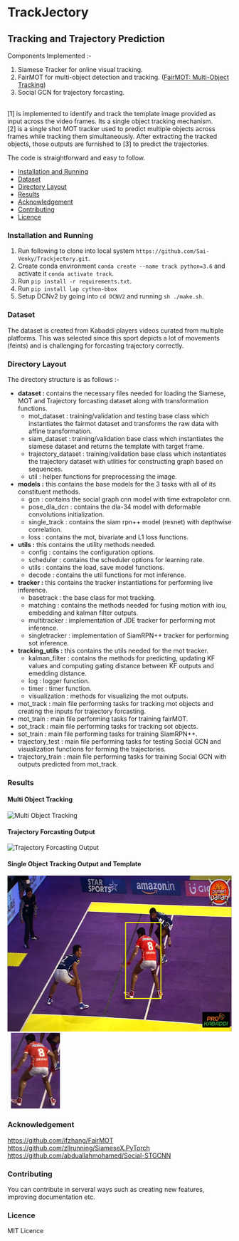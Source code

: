 # TrackJectory
## Tracking and Trajectory Prediction 

Components Implemented :-
1. Siamese Tracker for online visual tracking.
2. FairMOT for multi-object detection and tracking. (<a href="https://medium.com/analytics-vidhya/fairmot-multi-object-tracking-386afe930b24">FairMOT: Multi-Object Tracking</a>)
3. Social GCN for trajectory forcasting.
<br>
[1] is implemented to identify and track the template image provided as input across the video frames. Its a single object tracking mechanism.<br>
[2] is a single shot MOT tracker used to predict multiple objects across frames while tracking them simultaneously. After extracting the tracked objects, those outputs are furnished to [3] to predict the trajectories.

The code is straightforward and easy to follow.

<ul>
<li><a href="https://github.com/Sai-Venky/Trackjectory#installation-and-running">Installation and Running</a></li>
<li><a href="https://github.com/Sai-Venky/Trackjectory#dataset">Dataset</a></li>
<li><a href="https://github.com/Sai-Venky/Trackjectory#directory-layout">Directory Layout</a></li>
<li><a href="https://github.com/Sai-Venky/Trackjectory#results">Results</a></li>
<li><a href="https://github.com/Sai-Venky/Trackjectory#acknowledgement">Acknowledgement</a></li>
<li><a href="https://github.com/Sai-Venky/Trackjectory#contributing">Contributing</a></li>
<li><a href="https://github.com/Sai-Venky/Trackjectory#licence">Licence</a></li>
</ul>

### Installation and Running

1. Run following to clone into local system `https://github.com/Sai-Venky/Trackjectory.git`.
1. Create conda environment `conda create --name track python=3.6` and activate it `conda activate track`.
2. Run `pip install -r requirements.txt`.
3. Run `pip install lap cython-bbox`
3. Setup DCNv2 by going into `cd DCNV2` and running `sh ./make.sh`.


### Dataset

The dataset is created from Kabaddi players videos curated from multiple platforms.
This was selected since this sport depicts a lot of movements (feints) and is challenging for forcasting trajectory correctly.


### Directory Layout

The directory structure is as follows :-

* **dataset :** contains the necessary files needed for loading the Siamese, MOT and Trajectory forcasting dataset along with transformation functions.
  * mot_dataset : training/validation and testing base class which instantiates the fairmot dataset and transforms the raw data with affine transformation.
  * siam_dataset : training/validation base class which instantiates the siamese dataset and returns the template with target frame.
  * trajectory_dataset : training/validation base class which instantiates the trajectory dataset with utlities for constructing graph based on sequences.
  * util : helper functions for preprocessing the image.
* **models :** this contains the base models for the 3 tasks with all of its constituent methods.
    * gcn : contains the social graph cnn model with time extrapolator cnn.
    * pose_dla_dcn : contains the dla-34 model with deformable convolutions initialization.
    * single_track : contains the siam rpn++ model (resnet) with depthwise correlation.
    * loss : contains the mot, bivariate and L1 loss functions.
* **utils :** this contains the utility methods needed.
    * config : contains the configuration options.
    * scheduler : contains the scheduler options for learning rate.
    * utils : contains the load, save model functions.
    * decode : contains the util functions for mot inference.
* **tracker :** this contains the tracker instantiations for performing live inference.
    * basetrack : the base class for mot tracking.
    * matching : contains the methods needed for fusing motion with iou, embedding and kalman filter outputs.
    * multitracker : implementation of JDE tracker for performing mot inference.
    * singletracker : implementation of SiamRPN++ tracker for performing sot inference.
* **tracking_utils :** this contains the utils needed for the mot tracker.
    * kalman_filter : contains the methods for predicting, updating KF values and computing gating distance between KF outputs and emedding distance.
    * log : logger function.
    * timer : timer function.
    * visualization : methods for visualizing the mot outputs.
* mot_track : main file performing tasks for tracking mot objects and creating the inputs for trajectory forcasting.
* mot_train : main file performing tasks for training fairMOT.
* sot_track : main file performing tasks for tracking sot objects.
* sot_train : main file performing tasks for training SiamRPN++.
* trajectory_test : main file performing tasks for testing Social GCN and visualization functions for forming the trajectories.
* trajectory_train : main file performing tasks for training Social GCN with outputs predicted from mot_track.

 ### Results
#### Multi Object Tracking
![Multi Object Tracking](out/track.gif)

#### Trajectory Forcasting Output
![Trajectory Forcasting Output ](out/traj.gif)

#### Single Object Tracking Output and Template
<img src="out/sot.png" width="635" height="350" alt="Single Object Tracking Output ">&nbsp;&nbsp;<img src="out/sot_template.png" width="110" height="170" alt="Single Object Tracking Template">

 ### Acknowledgement

https://github.com/ifzhang/FairMOT<br>
https://github.com/zllrunning/SiameseX.PyTorch<br>
https://github.com/abduallahmohamed/Social-STGCNN<br>

 ### Contributing

 You can contribute in serveral ways such as creating new features, improving documentation etc.

 ### Licence

 MIT Licence
